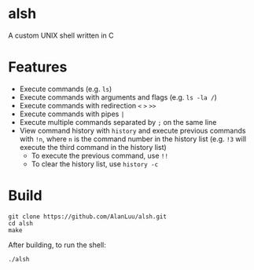 # alsh
A custom UNIX shell written in C

# Features
- Execute commands (e.g. `ls`)
- Execute commands with arguments and flags (e.g. `ls -la /`)
- Execute commands with redirection `<` `>` `>>`
- Execute commands with pipes `|`
- Execute multiple commands separated by `;` on the same line
- View command history with `history` and execute previous commands with `!n`, where `n` is the command number in the history list (e.g. `!3` will execute the third command in the history list)
    - To execute the previous command, use `!!`
    - To clear the history list, use `history -c`

# Build
```
git clone https://github.com/AlanLuu/alsh.git
cd alsh
make
```
After building, to run the shell:
```
./alsh
```